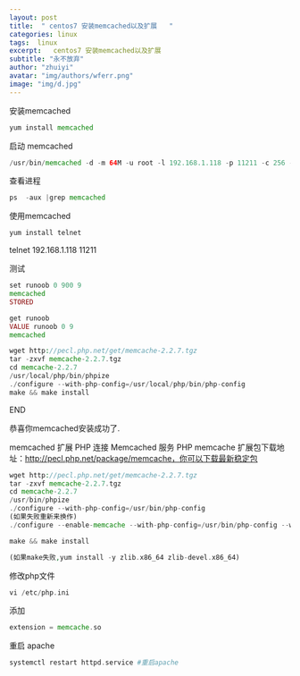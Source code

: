 ```yaml
---
layout: post
title:  " centos7 安装memcached以及扩展   "
categories: linux
tags:  linux
excerpt:   centos7 安装memcached以及扩展 
subtitle: "永不放弃"
author: "zhuiyi"
avatar: "img/authors/wferr.png"
image: "img/d.jpg"
---
```


安装memcached
```php
yum install memcached

```
启动 memcached
```php
/usr/bin/memcached -d -m 64M -u root -l 192.168.1.118 -p 11211 -c 256 -P /tmp/memcached.pid
```
查看进程
```php
ps  -aux |grep memcached
```
使用memcached
```php
yum install telnet
```
telnet  192.168.1.118 11211


测试
```php
set runoob 0 900 9
memcached
STORED

get runoob
VALUE runoob 0 9
memcached

wget http://pecl.php.net/get/memcache-2.2.7.tgz               
tar -zxvf memcache-2.2.7.tgz
cd memcache-2.2.7
/usr/local/php/bin/phpize
./configure --with-php-config=/usr/local/php/bin/php-config
make && make install
```
END

恭喜你memcached安装成功了.

memcached 扩展
PHP 连接 Memcached 服务
PHP memcache 扩展包下载地址：http://pecl.php.net/package/memcache，你可以下载最新稳定包

```php
wget http://pecl.php.net/get/memcache-2.2.7.tgz               
tar -zxvf memcache-2.2.7.tgz
cd memcache-2.2.7
/usr/bin/phpize
./configure --with-php-config=/usr/bin/php-config
(如果失败重新来换作)
./configure --enable-memcache --with-php-config=/usr/bin/php-config --with-zlib-dir

make && make install

(如果make失败,yum install -y zlib.x86_64 zlib-devel.x86_64)
```

修改php文件
```php
vi /etc/php.ini
```
添加
```php
extension = memcache.so

```
重启 apache
```php
systemctl restart httpd.service #重启apache 
```
 

